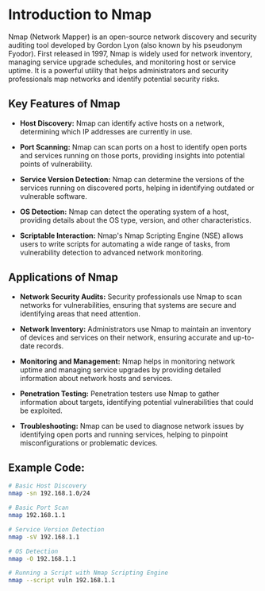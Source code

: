 # Introduction to Nmap

Nmap (Network Mapper) is an open-source network discovery and security auditing tool developed by Gordon Lyon (also known by his pseudonym Fyodor). First released in 1997, Nmap is widely used for network inventory, managing service upgrade schedules, and monitoring host or service uptime. It is a powerful utility that helps administrators and security professionals map networks and identify potential security risks.

## Key Features of Nmap

- **Host Discovery:** Nmap can identify active hosts on a network, determining which IP addresses are currently in use.

- **Port Scanning:** Nmap can scan ports on a host to identify open ports and services running on those ports, providing insights into potential points of vulnerability.

- **Service Version Detection:** Nmap can determine the versions of the services running on discovered ports, helping in identifying outdated or vulnerable software.

- **OS Detection:** Nmap can detect the operating system of a host, providing details about the OS type, version, and other characteristics.

- **Scriptable Interaction:** Nmap's Nmap Scripting Engine (NSE) allows users to write scripts for automating a wide range of tasks, from vulnerability detection to advanced network monitoring.

## Applications of Nmap

- **Network Security Audits:** Security professionals use Nmap to scan networks for vulnerabilities, ensuring that systems are secure and identifying areas that need attention.

- **Network Inventory:** Administrators use Nmap to maintain an inventory of devices and services on their network, ensuring accurate and up-to-date records.

- **Monitoring and Management:** Nmap helps in monitoring network uptime and managing service upgrades by providing detailed information about network hosts and services.

- **Penetration Testing:** Penetration testers use Nmap to gather information about targets, identifying potential vulnerabilities that could be exploited.

- **Troubleshooting:** Nmap can be used to diagnose network issues by identifying open ports and running services, helping to pinpoint misconfigurations or problematic devices.

## Example Code:

```sh
# Basic Host Discovery
nmap -sn 192.168.1.0/24

# Basic Port Scan
nmap 192.168.1.1

# Service Version Detection
nmap -sV 192.168.1.1

# OS Detection
nmap -O 192.168.1.1

# Running a Script with Nmap Scripting Engine
nmap --script vuln 192.168.1.1
```